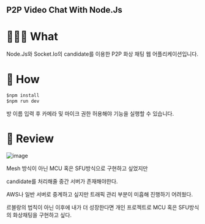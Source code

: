 ##  P2P Video Chat With Node.Js

# 👨🏻‍🔧 What
Node.Js와 Socket.Io의 candidate를 이용한 P2P 화상 채팅 웹 어플리케이션입니다.

#  🚀 How

```js
$npm install
$npm run dev
```

방 이름 입력 후 카메라 및 마이크 권한 허용해야 기능을 실행할 수 있습니다.

# 📖 Review
![image](https://user-images.githubusercontent.com/85836879/171527635-f395d59a-1541-4938-bc9d-b767c5c6ea52.png)

Mesh 방식이 아닌 MCU 혹은 SFU방식으로 구현하고 싶었지만 

candidate를 처리해줄 중간 서버가 존재해야한다. 

AWS나 일반 서버로 중계하고 싶지만 트래픽 관리 부분이 미흡해 진행하기 어려웠다.

르블랑의 법칙이 아닌 이후에 내가 더 성장한다면 개인 프로젝트로 MCU 혹은 SFU방식의 화상채팅을 구현하고 싶다.




